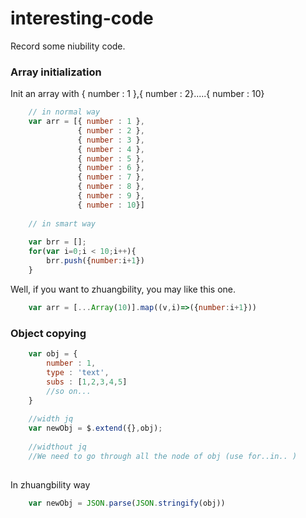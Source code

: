 # interesting-code
Record some niubility code.

### Array initialization

Init an array with { number : 1 },{ number : 2}.....{ number : 10}
```js 
    // in normal way
    var arr = [{ number : 1 },
               { number : 2 },
               { number : 3 },
               { number : 4 },
               { number : 5 },
               { number : 6 },
               { number : 7 },
               { number : 8 },
               { number : 9 },
               { number : 10}]
    
    // in smart way
    
    var brr = [];
    for(var i=0;i < 10;i++){
        brr.push({number:i+1})
    }
```
Well, if you want to zhuangbility, you may like this one.
```js
    var arr = [...Array(10)].map((v,i)=>({number:i+1}))
```

### Object copying

```js
    var obj = { 
        number : 1, 
        type : 'text', 
        subs : [1,2,3,4,5]
        //so on...
    } 
    
    //width jq
    var newObj = $.extend({},obj);
    
    //widthout jq
    //We need to go through all the node of obj (use for..in.. )
    
```

In zhuangbility way

```js
    var newObj = JSON.parse(JSON.stringify(obj))
```